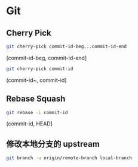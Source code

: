 # Git

## Cherry Pick

```bash
git cherry-pick commit-id-beg...commit-id-end
```

(commit-id-beg, commit-id-end]

```bash
git cherry-pick commit-id
```

(commit-id~, commit-id]

## Rebase Squash

```bash
git rebase -i commit-id
```

(commit-id, HEAD]

## 修改本地分支的 upstream

```bash
git branch -u origin/remote-branch local-branch
```
